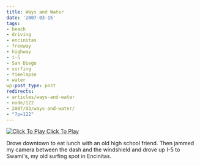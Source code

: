 ```yaml
---
title: Ways and Water
date: '2007-03-15'
tags:
- beach
- driving
- encinitas
- freeway
- highway
- i-5
- San Diego
- surfing
- timelapse
- water
wp:post_type: post
redirects:
- articles/ways-and-water
- node/122
- 2007/03/ways-and-water/
- "?p=122"
---
```


[ ![](http://blip.tv/file/get/Bensheldon-WaysAndWater899.flv.jpg "Click To Play") ](http://blip.tv/file/get/Bensheldon-WaysAndWater899.flv)
[Click To Play](http://blip.tv/file/get/Bensheldon-WaysAndWater899.flv)

Drove downtown to eat lunch with an old high school friend. Then jammed my camera between the dash and the windshield and drove up I-5 to Swami's, my old surfing spot in Encinitas.
